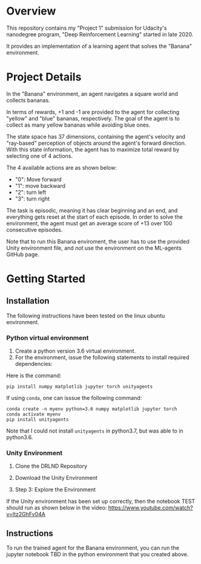 
# Overview

This repository contains my "Project 1" submission for Udacity's nanodegree program, "Deep Reinforcement Learning" started in late 2020.

It provides an implementation of a learning agent that solves the "Banana" environment.


# Project Details

In the "Banana" environment, an agent navigates a square world and collects bananas.

In terms of rewards, +1 and -1 are provided to the agent for collecting "yellow" and "blue" bananas, respectively.
The goal of the agent is to collect as many yellow bananas while avoiding blue ones.

The state space has 37 dimensions, containing the agent's velocity and "ray-based" perception
of objects around the agent's forward direction.
With this state information, the agent has to maximize total reward by selecting one of 4 actions.

The 4 available actions are as shown below:
- "0": Move forward
- "1": move backward
- "2": turn left
- "3": turn right

The task is episodic, meaning it has clear beginning and an end, and everything gets reset at the start of each episode.
In order to solve the environment, the agent must get an average score of +13 over 100 consecutive episodes.

Note that to run this Banana enviroment, the user has to use the provided Unity environment file, and *not* use the environment on the ML-agents GitHub page.


# Getting Started

## Installation
The following instructions have been tested on the linux ubuntu environment.

### Python virtual environment
1. Create a python version 3.6 virtual environment.
2. For the environment, issue the following statements to install required dependencies:

Here is the command:

    pip install numpy matplotlib jupyter torch unityagents

If using `conda`, one can isssue the following command:

    conda create -n myenv python=3.6 numpy matplotlib jupyter torch
    conda activate myenv
    pip install unityagents

Note that I could not install `unityagents` in python3.7, but was able to in python3.6.

### Unity Environment

1. Clone the DRLND Repository

2. Download the Unity Environment

3. Step 3: Explore the Environment

If the Unity environment has been set up correctly, then the notebook TEST should run as shown below in the video:
https://www.youtube.com/watch?v=ltz2GhFv04A

## Instructions

To run the trained agent for the Banana environment, you can run the jupyter notebook TBD in the python environment that you created above.



